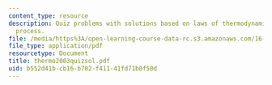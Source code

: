 ```yaml
---
content_type: resource
description: Quiz problems with solutions based on laws of thermodynamics,enthalpy
  process.
file: /media/https%3A/open-learning-course-data-rc.s3.amazonaws.com/16-01-unified-engineering-i-ii-iii-iv-fall-2005-spring-2006/b552d41bcb16b702f41141fd71b0f50d_thermo2003quizsol.pdf
file_type: application/pdf
resourcetype: Document
title: thermo2003quizsol.pdf
uid: b552d41b-cb16-b702-f411-41fd71b0f50d
---
```

